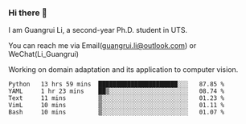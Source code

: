 ### Hi there 👋

<!--
**Solacex/Solacex** is a ✨ _special_ ✨ repository because its `README.md` (this file) appears on your GitHub profile.

Here are some ideas to get you started:

- 🔭 I’m currently working on ...
- 🌱 I’m currently learning ...
- 👯 I’m looking to collaborate on ...
- 🤔 I’m looking for help with ...
- 💬 Ask me about ...
- 📫 How to reach me: ...
- 😄 Pronouns: ...
- ⚡ Fun fact: ...
-->
I am Guangrui Li, a second-year Ph.D. student in UTS.

You can reach me via Email(guangrui.li@outlook.com) or WeChat(Li_Guangrui)

Working on domain adaptation and its application to computer vision. 
<!--START_SECTION:waka-->
```text
Python   13 hrs 59 mins  ██████████████████████░░░   87.85 % 
YAML     1 hr 23 mins    ██▒░░░░░░░░░░░░░░░░░░░░░░   08.74 % 
Text     11 mins         ▒░░░░░░░░░░░░░░░░░░░░░░░░   01.23 % 
VimL     10 mins         ▒░░░░░░░░░░░░░░░░░░░░░░░░   01.11 % 
Bash     10 mins         ▒░░░░░░░░░░░░░░░░░░░░░░░░   01.07 % 
```
<!--END_SECTION:waka-->
